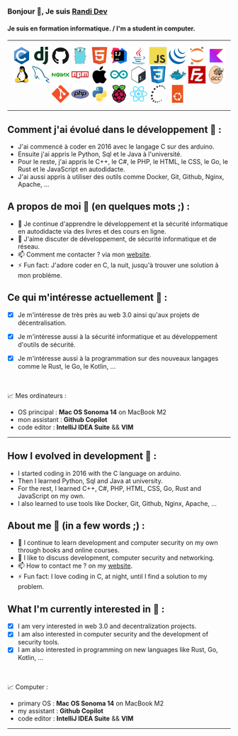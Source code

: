 ### Bonjour 👋, Je suis [Randi Dev](https://mycv.dochot.be)
#### Je suis en formation informatique. / I'm a student in computer.

---
<p align="center">
<img src="https://github.com/devicons/devicon/blob/master/icons/c/c-original.svg" height="40" width="40" alt="C">
<img src="https://github.com/devicons/devicon/blob/master/icons/django/django-plain.svg" height="40" width="40" alt="django">
<img src="https://github.com/devicons/devicon/blob/master/icons/github/github-original.svg" height="40" width="40" alt="github">
<img src="https://github.com/devicons/devicon/blob/master/icons/go/go-original.svg" height="40" width="40" alt="go">
<img src="https://github.com/devicons/devicon/blob/master/icons/html5/html5-original.svg" height="40" width="40" alt="html">
<img src="https://github.com/devicons/devicon/blob/master/icons/intellij/intellij-original.svg" height="40" width="40" alt="intellij">
<img src="https://github.com/devicons/devicon/blob/master/icons/java/java-original.svg" height="40" width="40" alt="java">
<img src="https://github.com/devicons/devicon/blob/master/icons/javascript/javascript-original.svg" height="40" width="40" alt="javascript">
<img src="https://github.com/devicons/devicon/blob/master/icons/jquery/jquery-original.svg" height="40" width="40" alt="jquery">
<img src="https://github.com/devicons/devicon/blob/master/icons/jupyter/jupyter-original.svg" height="40" width="40" alt="jupyter">
<img src="https://github.com/devicons/devicon/blob/master/icons/kotlin/kotlin-original.svg" height="40" width="40" alt="kotlin">
<img src="https://github.com/devicons/devicon/blob/master/icons/linux/linux-original.svg" height="40" width="40" alt="linux">
<img src="https://github.com/devicons/devicon/blob/master/icons/mysql/mysql-original.svg" height="40" width="40" alt="mysql">
<img src="https://github.com/devicons/devicon/blob/master/icons/nginx/nginx-original.svg" height="40" width="40" alt="nginx">
<img src="https://github.com/devicons/devicon/blob/master/icons/npm/npm-original-wordmark.svg" height="40" width="40" alt="npm">
<img src="https://github.com/devicons/devicon/blob/master/icons/apple/apple-original.svg" height="40" width="40" alt="apple">
<img src="https://github.com/devicons/devicon/blob/master/icons/arduino/arduino-original.svg" height="40" width="40" alt="arduino">
<img src="https://github.com/devicons/devicon/blob/master/icons/bash/bash-original.svg" height="40" width="40" alt="bash">
<img src="https://github.com/devicons/devicon/blob/master/icons/css3/css3-original.svg" height="40" width="40" alt="css">
<img src="https://github.com/devicons/devicon/blob/master/icons/docker/docker-original.svg" height="40" width="40" alt="docker">
<img src="https://github.com/devicons/devicon/blob/master/icons/filezilla/filezilla-plain.svg" height="40" width="40" alt="filezilla">
<img src="https://github.com/devicons/devicon/blob/master/icons/gcc/gcc-original.svg" height="40" width="40" alt="gcc">
<img src="https://github.com/devicons/devicon/blob/master/icons/git/git-original.svg" height="40" width="40" alt="git">
<img src="https://github.com/devicons/devicon/blob/master/icons/php/php-original.svg" height="40" width="40" alt="php">
<img src="https://github.com/devicons/devicon/blob/master/icons/python/python-original.svg" height="40" width="40" alt="python">
<img src="https://github.com/devicons/devicon/blob/master/icons/raspberrypi/raspberrypi-original.svg" height="40" width="40" alt="raspberrypi">
<img src="https://github.com/devicons/devicon/blob/master/icons/react/react-original.svg" height="40" width="40" alt="react">
<img src="https://github.com/devicons/devicon/blob/master/icons/ssh/ssh-original.svg" height="40" width="40" alt="ssh">
<img src="https://github.com/devicons/devicon/blob/master/icons/ubuntu/ubuntu-plain.svg" height="40" width="40" alt="ubuntu">
</p>

---

## Comment j'ai évolué dans le développement 🤔 :
- J'ai commencé à coder en 2016 avec le langage C sur des arduino.
- Ensuite j'ai appris le Python, Sql et le Java à l'université.
- Pour le reste, j'ai appris le C++, le C#, le PHP, le HTML, le CSS, le Go, le Rust et le JavaScript en autodidacte.
- J'ai aussi appris à utiliser des outils comme Docker, Git, Github, Nginx, Apache, ...


## A propos de moi 🤔 (en quelques mots ;) :
- 🌱 Je continue d'apprendre le développement et la sécurité informatique en autodidacte via des livres et des cours en ligne.
- 💬 J'aime discuter de développement, de sécurité informatique et de réseau.
- 📫 Comment me contacter ?  via mon [website](https://dochot.be).
- ⚡ Fun fact: J'adore coder en C, la nuit, jusqu'à trouver une solution à mon problème.


## Ce qui m'intéresse actuellement 🤔 :

- [x] Je m'intéresse de très près au web 3.0 ainsi qu'aux projets de décentralisation.
- [x] Je m'intéresse aussi à la sécurité informatique et au développement d'outils de sécurité.
- [x] Je m'intéresse aussi à la programmation sur des nouveaux langages comme le Rust, le Go, le Kotlin, ...


<br>
<br>
<summary>📈 Mes ordinateurs :</summary>
  <ul>
     <li>OS principal : <strong>Mac OS Sonoma 14</strong> on MacBook M2</li>
     <li>mon assistant : <strong>Github Copilot</strong></li>
     <li>code editor : <strong>IntelliJ IDEA Suite</strong> && <strong>VIM</strong></li>
  </ul>

---

## How I evolved in development 🤔 :
- I started coding in 2016 with the C language on arduino.
- Then I learned Python, Sql and Java at university.
- For the rest, I learned C++, C#, PHP, HTML, CSS, Go, Rust and JavaScript on my own.
- I also learned to use tools like Docker, Git, Github, Nginx, Apache, ...


## About me 🤔 (in a few words ;) :
- 🌱 I continue to learn development and computer security on my own through books and online courses.
- 💬 I like to discuss development, computer security and networking.
- 📫 How to contact me ? on my [website](https://dochot.be).
- ⚡ Fun fact: I love coding in C, at night, until I find a solution to my problem.


## What I'm currently interested in 🤔 :

- [x] I am very interested in web 3.0 and decentralization projects.
- [x] I am also interested in computer security and the development of security tools.
- [x] I am also interested in programming on new languages like Rust, Go, Kotlin, ...

<br>
<br>
<summary>📈 Computer :</summary>
  <ul>
     <li>primary OS : <strong>Mac OS Sonoma 14</strong> on MacBook M2</li>
     <li>my assistant : <strong>Github Copilot</strong></li>
     <li>code editor : <strong>IntelliJ IDEA Suite</strong> && <strong>VIM</strong></li>
  </ul>

---
